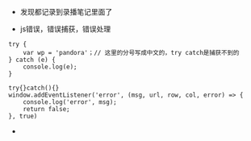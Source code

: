 <!-- 直播笔记 -->
* 发现都记录到录播笔记里面了

* js错误，错误捕获，错误处理
```
try {
    var wp = 'pandora'；// 这里的分号写成中文的，try catch是捕获不到的
} catch (e) {
    console.log(e);
}
```

```
try{}catch(){}
window.addEventListener('error', (msg, url, row, col, error) => {
    console.log('error', msg);
    return false;
}, true)
```
* 